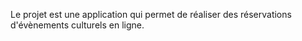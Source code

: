 Le projet est une application qui permet de réaliser des réservations d'évènements culturels en ligne.